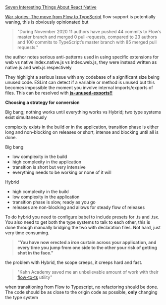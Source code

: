 [Seven Interesting Things About React Native
](https://react.christmas/2020/1)

[War stories: The move from Flow to TypeScript](https://react.christmas/2020/2)
  flow support is potentially waning, this is obviously opinionated but 
      
 > "During November 2020 11 authors have pushed    44 commits to Flow’s master branch and merged 0 pull-requests, compared to 23 authors and 100 commits to TypeScript’s master branch with 85 merged pull requests."

  the author notes serious anti-patterns used in using specific extensions for web vs native index.native.js vs index.web.js, they were instead written as native.js and web.js respectively

  They highlight a serious issue with any codebase of a significant size being unused code. ESLint can detect if a variable or method is unused but this becomes impossible the moment you involve internal imports/exports of files. This can be resolved with **[js-unused-exports!!](https://github.com/devbridge/js-unused-exports)**

**Choosing a strategy for conversion**

Big bang; nothing works until everything works
vs
Hybrid; two type systems exist simultaneously

complexity exists in the build or in the application,
transition phase is either long and non-blocking on releases or short, intense and blocking until all is done.

Big bang
- low complexity in the build
- high complexity in the application
- transition is short but very intensive
- everything needs to be working or none of it will

Hybrid
- high complexity in the build
- low complexity in the application
- transition phase is slow, ready as you go
- releases are non-blocking and allows for steady flow of releases

To do hybrid you need to configure babel to include presets for .ts and .tsx. You also need to get both the type systems to talk to each other, this is done through manually bridging the two with declaration files. Not hard, just very time consuming.

>**"You have now erected a iron curtain across your application, and every time you jump from one side to the other your risk of getting shot in the face."**

the problem with Hybrid, the scope creeps, it creeps hard and fast.

>"Kahn Academy saved me an unbelievable amount of work with their [flow-to-ts](https://github.com/Khan/flow-to-ts) utility"

when transitioning from Flow to Typescript, no refactoring should be done. The code should be as close to the origin code as possible, **only** changing the type system 